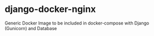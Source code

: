 # django-docker-nginx
Generic Docker Image to be included in docker-compose with Django (Gunicorn) and Database
